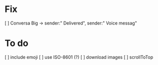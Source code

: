 # Fix
[ ] Conversa Big -> sender:" Delivered", sender:" Voice messag"

# To do
[ ] include emoji
[ ] use ISO-8601 (?)
[ ] download images
[ ] scrollToTop
